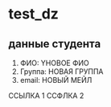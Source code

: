 # test_dz

## данные студента

1. ФИО: YНОВОЕ ФИО
2. Группа: НОВАЯ ГРУППА
3. email: НОВЫЙ МЕЙЛ

ССЫЛКА 1
ССФЛКА 2

